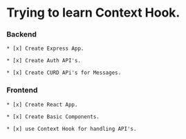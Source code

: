# Trying to learn Context Hook. 

### Backend

    * [x] Create Express App.

    * [x] Create Auth API's.
    
    * [x] Create CURD APi's for Messages.

### Frontend

    * [x] Create React App.

    * [x] Create Basic Components.
     
    * [x] use Context Hook for handling API's.